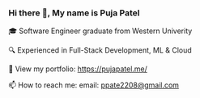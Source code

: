 ### Hi there 👋, My name is Puja Patel 

🎓 Software Engineer graduate from Western Univerity 

🔍 Experienced in Full-Stack Development, ML & Cloud

🤙 View my portfolio: https://pujapatel.me/

📫 How to reach me: email: ppate2208@gmail.com

